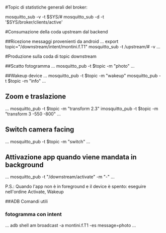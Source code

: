 
#Topic di statistiche generali del broker:

mosquitto_sub -v -t \$SYS/#
mosquitto_sub -d -t '$SYS/broker/clients/active'


#Consumazione della coda upstream dal backend

##Ricezione messaggi provenienti da android 
...
export topic="/downstream/intent/montini.f.T1"
mosquitto_sub -t /upstream/# -v
...

#Produzione sulla coda di topic downstream

##Scatto fotogramma
... 
mosquitto_pub -t $topic -m "photo"
...

##Wakeup device
...
mosquitto_pub -t $topic -m "wakeup"
mosquitto_pub -t $topic -m "info"
...

## Zoom e traslazione
...
mosquitto_pub -t $topic -m "transform 2.3"
imosquitto_pub -t $topic -m "transform 3 -550 -800"
...

## Switch camera facing
...
mosquitto_pub -t $topic -m "switch"
...

## Attivazione app quando viene mandata in background
...
mosquitto_pub -t "/downstream/activate" -m "-"
...

P.S.: Quando l'app non è in foreground e il device è spento:
eseguire nell'ordine Activate, Wakeup


##ADB Comandi utili
### fotogramma con intent
...
adb shell am broadcast -a montini.f.T1 -es message=photo
...  

